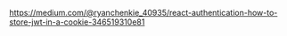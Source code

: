 https://medium.com/@ryanchenkie_40935/react-authentication-how-to-store-jwt-in-a-cookie-346519310e81
